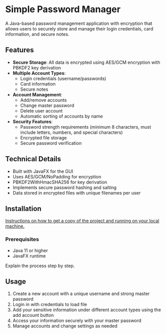 # Simple Password Manager

A Java-based password management application with encryption that allows users to securely store and manage their login credentials, card information, and secure notes.



## Features

- **Secure Storage**: All data is encrypted using AES/GCM encryption with PBKDF2 key derivation
- **Multiple Account Types**:
  - Login credentials (username/passwords)
  - Card information
  - Secure notes
- **Account Management**:
  - Add/remove accounts
  - Change master password
  - Delete user account
  - Automatic sorting of accounts by name
- **Security Features**:
  - Password strength requirements (minimum 8 characters, must include letters, numbers, and special characters)
  - Encrypted file storage
  - Secure password verification

## Technical Details

- Built with JavaFX for the GUI
- Uses AES/GCM/NoPadding for encryption
- PBKDF2WithHmacSHA256 for key derivation
- Implements secure password hashing and salting
- Data stored in encrypted files with unique filenames per user

## Installation

[Instructions on how to get a copy of the project and running on your local machine.
](https://github.com/xhuljant/Simple-Password-Manager/releases/tag/v1.0.0-mac)

### Prerequisites

- Java 11 or higher
- JavaFX runtime


Explain the process step by step.


## Usage

1. Create a new account with a unique username and strong master password
2. Login in with credentials to load file
3. Add your sensitive information under different account types using the add account button
4. Access your information securely with your master password
5. Manage accounts and change settings as needed

